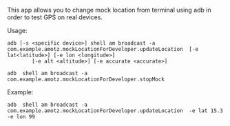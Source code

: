 This app allows you to change mock location from terminal using adb in order to test GPS on real devices.

Usage:
```batch
adb [-s <specific device>] shell am broadcast -a com.example.amotz.mockLocationForDeveloper.updateLocation  [-e lat<latitude>] [-e lon <longitude>]
        [-e alt <altitude>] [-e accurate <accurate>]
```

```batch
adb  shell am broadcast -a com.example.amotz.mockLocationForDeveloper.stopMock
```

Example:
```batch
adb  shell am broadcast -a com.example.amotz.mockLocationForDeveloper.updateLocation  -e lat 15.3 -e lon 99
```